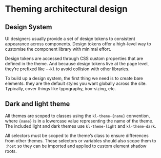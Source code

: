 
# Theming architectural design


## Design System

UI designers usually provide a set of design tokens to consistent appearance across components. Design tokens offer a high-level way to customise the component library with minimal effort.

Design tokens are accessed through CSS custom properties that are defined in the theme. And because design tokens live at the page level, they’re prefixed like `--kl` to avoid collision with other libraries.

To build up a design system, the first thing we need is to create bare elements. they are the default styles you want globally across the site. Typically, cover things like typography, box-sizing, etc.


## Dark and light theme

All themes are scoped to classes using the `kl-theme-{name}` convention, where `{name}` is in a lowercase value representing the name of the theme. The included light and dark themes use `kl-theme-light` and `kl-theme-dark`.

All selectors must be scoped to the theme’s class to ensure differences from other themes. These selectors or variables should also scope them to `:host` so they can be imported and applied to custom element shadow roots.
